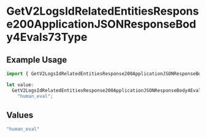 # GetV2LogsIdRelatedEntitiesResponse200ApplicationJSONResponseBody4Evals73Type

## Example Usage

```typescript
import { GetV2LogsIdRelatedEntitiesResponse200ApplicationJSONResponseBody4Evals73Type } from "orq-poc-typescript-multi-env-version/models/operations";

let value:
  GetV2LogsIdRelatedEntitiesResponse200ApplicationJSONResponseBody4Evals73Type =
    "human_eval";
```

## Values

```typescript
"human_eval"
```